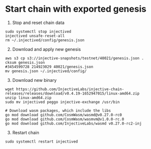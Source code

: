 # Start chain with exported genesis
1. Stop and reset chain data
```
sudo systemctl stop injectived
injectived unsafe-reset-all
rm ~/.injectived/config/genesis.json
```

2. Download and apply new genesis
```
aws s3 cp s3://injective-snapshots/testnet/40021/genesis.json .
cksum genesis.json
#3454599728 214923029 40021/genesis.json
mv genesis.json ~/.injectived/config/
```

3. Download new binary
```
wget https://github.com/InjectiveLabs/injective-chain-releases/releases/download/v0.4.19-1652947015/linux-amd64.zip
unzip linux-amd64.zip
sudo mv injectived peggo injective-exchange /usr/bin

# Download wasm packages, which include the libs
go mod download github.com/CosmWasm/wasmd@v0.27.0-rc0
go mod download github.com/CosmWasm/wasmvm@v1.0.0-rc.0
go mod download github.com/InjectiveLabs/wasmd v0.27.0-rc2-inj
```

3. Restart chain
```
sudo systemctl restart injectived
```
